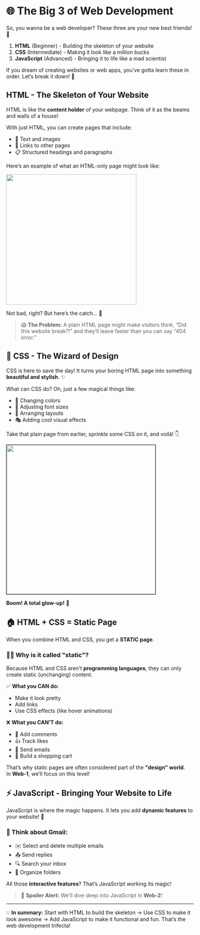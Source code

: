 # 🌐 The Big 3 of Web Development

So, you wanna be a web developer? These three are your new best friends! 💪

1. **HTML** (Beginner) - Building the skeleton of your website  
2. **CSS** (Intermediate) - Making it look like a million bucks  
3. **JavaScript** (Advanced) - Bringing it to life like a mad scientist  

If you dream of creating websites or web apps, you’ve gotta learn these in order. Let’s break it down! 👀

## HTML - The Skeleton of Your Website

HTML is like the **content holder** of your webpage. Think of it as the beams and walls of a house!

With just HTML, you can create pages that include:
- 📝 Text and images
- 🔗 Links to other pages
- 📋 Structured headings and paragraphs

Here’s an example of what an HTML-only page might look like:

<img src="https://i.imgur.com/Krw4ptT.png" height="350">

Not bad, right? But here’s the catch... 🤔

> 😱 **The Problem:** A plain HTML page might make visitors think, “Did this website break?!” and they’ll leave faster than you can say “404 error.”

## 🎨 CSS - The Wizard of Design

CSS is here to save the day! It turns your boring HTML page into something **beautiful and stylish**. ✨

What can CSS do? Oh, just a few magical things like:
- 🌈 Changing colors
- 📏 Adjusting font sizes  
- 📐 Arranging layouts
- 🎭 Adding cool visual effects

Take that plain page from earlier, sprinkle some CSS on it, and voilà! 👇

<img src="https://i.imgur.com/hVgvAnA.png" width="400" style="border: 1px solid black">

**Boom! A total glow-up!** 🎉

## 🏠 HTML + CSS = Static Page

When you combine HTML and CSS, you get a **STATIC page**. 

### 🤷‍♂️ Why is it called "static"?

Because HTML and CSS aren’t **programming languages**, they can only create static (unchanging) content.

✅ **What you CAN do:**
- Make it look pretty  
- Add links  
- Use CSS effects (like hover animations)

❌ **What you CAN’T do:**
- 💬 Add comments  
- 👍 Track likes  
- 📧 Send emails  
- 🛒 Build a shopping cart  

That’s why static pages are often considered part of the **"design" world**.  
In **Web-1**, we’ll focus on this level!

## ⚡ JavaScript - Bringing Your Website to Life

JavaScript is where the magic happens. It lets you add **dynamic features** to your website! 🚀

### 📧 Think about Gmail:
- ✉️ Select and delete multiple emails  
- 📤 Send replies  
- 🔍 Search your inbox  
- 📂 Organize folders  

All those **interactive features**? That’s JavaScript working its magic!  

> 🎯 **Spoiler Alert:** We’ll dive deep into JavaScript in **Web-2**!

---

💡 **In summary:** Start with HTML to build the skeleton → Use CSS to make it look awesome → Add JavaScript to make it functional and fun. That’s the web development trifecta!